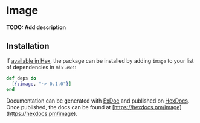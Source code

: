 # Image

**TODO: Add description**

## Installation

If [available in Hex](https://hex.pm/docs/publish), the package can be installed
by adding `image` to your list of dependencies in `mix.exs`:

```elixir
def deps do
  [{:image, "~> 0.1.0"}]
end
```

Documentation can be generated with [ExDoc](https://github.com/elixir-lang/ex_doc)
and published on [HexDocs](https://hexdocs.pm). Once published, the docs can
be found at [https://hexdocs.pm/image](https://hexdocs.pm/image).

